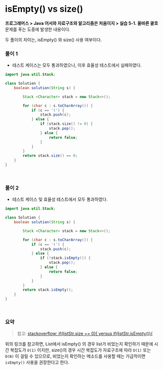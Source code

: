 # isEmpty() vs size()

**프로그래머스 > Java 어서와 자료구조와 알고리즘은 처음이지 > 실습 5-1. 올바른 괄호** 문제를 푸는 도중에 발생한 내용이다.

두 풀이의 차이는, isEmpty() 와 size() 사용 여부이다. 

### 풀이 1

* 테스트 케이스는 모두 통과하였으나, 이후 효율성 테스트에서 실패하였다.

```java
import java.util.Stack;

class Solution {
    boolean solution(String s) {

        Stack <Character> stack = new Stack<>();

        for (char c : s.toCharArray()) {
            if (c == '(') {
                stack.push(c);
            } else {
                if (stack.size() != 0) {
                    stack.pop();
                } else {
                    return false;
                }
            }
        }
        return stack.size() == 0;
    }
}
```



<br>



### 풀이 2

* 테스트 케이스 및 효율성 테스트에서 모두 통과하였다. 

```java
import java.util.Stack;

class Solution {
    boolean solution(String s) {

        Stack <Character> stack = new Stack<>();

        for (char c : s.toCharArray()) {
            if (c == '(') {
                stack.push(c);
            } else {
                if (!stack.isEmpty()) {
                    stack.pop();
                } else {
                    return false;
                }
            }
        }
        return stack.isEmpty();
    }
}
```



<br>

### 요약

> 참고: [stackoverflow: if(listStr.size == 0){ versus if(listStr.isEmpty()){](https://stackoverflow.com/questions/9341740/ifliststr-size-0-versus-ifliststr-isempty)

위의 링크를 참고하면, List에서 isEmpty() 의 경우 list가 비었는지 확인하기 때문에 시간 복잡도가 `O(1)` 이지만, size()의 경우 시간 복잡도가 자료구조에 따라 `O(1)` 또는 `O(N)` 이 걸릴 수 있으므로, 비었는지 확인하는 메소드를 사용할 때는 가급적이면 `isEmpty()` 사용을 권장한다고 한다. 